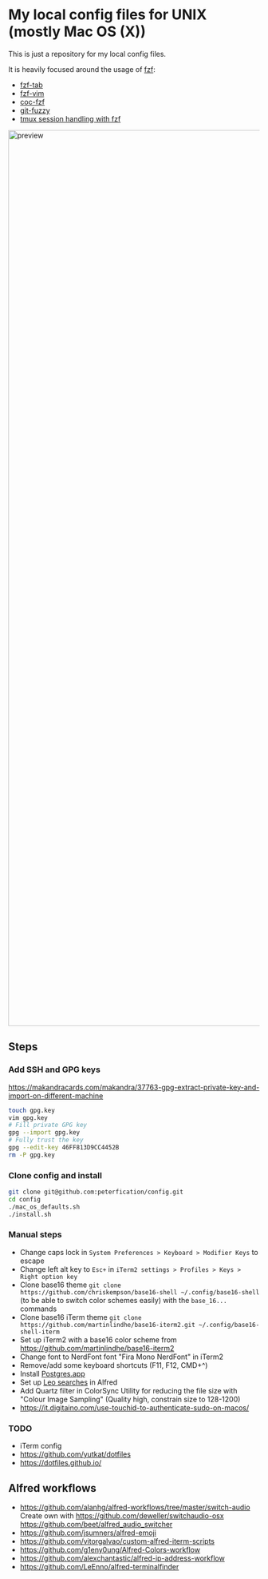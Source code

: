 # My local config files for UNIX (mostly Mac OS (X))

This is just a repository for my local config files.

It is heavily focused around the usage of [fzf](https://github.com/junegunn/fzf):

- [fzf-tab](https://github.com/Aloxaf/fzf-tab)
- [fzf-vim](https://github.com/junegunn/fzf.vim)
- [coc-fzf](https://github.com/antoinemadec/coc-fzf)
- [git-fuzzy](https://github.com/bigH/git-fuzzy)
- [tmux session handling with fzf](tmux/04_mappings.tmux)

<img width="1792" alt="preview" src="https://user-images.githubusercontent.com/4454052/110747799-2594ee80-823f-11eb-9aef-8319e425202d.png">

## Steps

### Add SSH and GPG keys

https://makandracards.com/makandra/37763-gpg-extract-private-key-and-import-on-different-machine

```bash
touch gpg.key
vim gpg.key
# Fill private GPG key
gpg --import gpg.key
# Fully trust the key
gpg --edit-key 46FF813D9CC4452B
rm -P gpg.key
```

### Clone config and install

```bash
git clone git@github.com:peterfication/config.git
cd config
./mac_os_defaults.sh
./install.sh
```

### Manual steps

- Change caps lock in `System Preferences > Keyboard > Modifier Keys` to escape
- Change left alt key to `Esc+` in `iTerm2 settings > Profiles > Keys > Right option key`
- Clone base16 theme `git clone https://github.com/chriskempson/base16-shell ~/.config/base16-shell` (to be able to switch color schemes easily) with the `base_16...` commands
- Clone base16 iTerm theme `git clone https://github.com/martinlindhe/base16-iterm2.git ~/.config/base16-shell-iterm`
- Set up iTerm2 with a base16 color scheme from https://github.com/martinlindhe/base16-iterm2
- Change font to NerdFont font "Fira Mono NerdFont" in iTerm2
- Remove/add some keyboard shortcuts (F11, F12, CMD+^)
- Install [Postgres.app](https://postgresapp.com/)
- Set up [Leo searches](alfred/leo-searches.md) in Alfred
- Add Quartz filter in ColorSync Utility for reducing the file size with "Colour Image Sampling" (Quality high, constrain size to 128-1200)
- https://it.digitaino.com/use-touchid-to-authenticate-sudo-on-macos/

### TODO

- iTerm config
- https://github.com/yutkat/dotfiles
- https://dotfiles.github.io/

## Alfred workflows

- https://github.com/alanhg/alfred-workflows/tree/master/switch-audio
  Create own with https://github.com/deweller/switchaudio-osx
  https://github.com/beet/alfred_audio_switcher
- https://github.com/jsumners/alfred-emoji
- https://github.com/vitorgalvao/custom-alfred-iterm-scripts
- https://github.com/g1eny0ung/Alfred-Colors-workflow
- https://github.com/alexchantastic/alfred-ip-address-workflow
- https://github.com/LeEnno/alfred-terminalfinder

